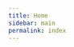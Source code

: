 ```yaml
---
title: Home
sidebar: main
permalink: index
---
```

<!-- ### methods
__bpost(id: String, ?lang: String = `en`)__
> Object: returns all the available methods on bpost package. You should only need this to instantiate your package. Takes an optional second parameter `lang` which is used to return localized values from the API response (this parameter defaults to `en`) -->
